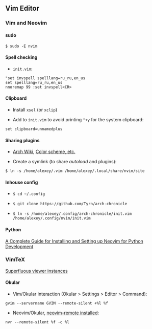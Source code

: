 ## Vim Editor
### Vim and Neovim
#### sudo
```
$ sudo -E nvim
```
#### Spell checking
- `init.vim`:
```
"set invspell spelllang=ru_ru,en_us
set spelllang=ru_ru,en_us
nnoremap 99 :set invspell<CR>
```
#### Clipboard

- Install `xsel` (or `xclip`)

- Add to `init.vim` to avoid printing `"+y` for the system clipboard:
```
set clipboard=unnamedplus
```

#### Sharing plugins

- [Arch Wiki](https://wiki.archlinux.org/index.php/Neovim), [Color scheme, etc.](https://vi.stackexchange.com/questions/12794/how-to-share-config-between-vim-and-neovim)

- Create a symlink (to share *autoload* and plugins):
```
$ ln -s /home/alexey/.vim /home/alexey/.local/share/nvim/site
```

#### Inhouse config

- `$ cd ~/.config`

- `$ git clone https://github.com/Tyrn/arch-chronicle`

- `$ ln -s /home/alexey/.config/arch-chronicle/init.vim /home/alexey/.config/nvim/init.vim`

#### Python

[A Complete Guide for Installing and Setting up Neovim for Python Development](https://jdhao.github.io/2018/12/24/centos_nvim_install_use_guide_en/)

### VimTeX

[Superfluous viewer instances](https://github.com/lervag/vimtex/issues/313)

#### Okular

- Vim/Okular interaction (Okular > Settings > Editor > Command):
```
gvim --servername GVIM --remote-silent +%l %f
```
- Neovim/Okular, [neovim-remote installed](https://github.com/mhinz/neovim-remote):
```
nvr --remote-silent %f -c %l
```